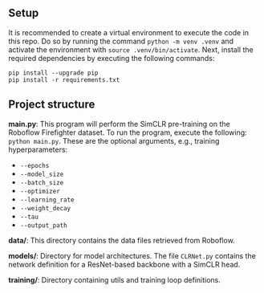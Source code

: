 ## Setup

It is recommended to create a virtual environment to execute the code in this repo. Do so by running the command `python -m venv .venv` and activate the environment with `source .venv/bin/activate`. Next, install the required dependencies by executing the following commands:

```
pip install --upgrade pip
pip install -r requirements.txt
```

## Project structure

**main.py**: This program will perform the SimCLR pre-training on the Roboflow Firefighter dataset. To run the program, execute the following: `python main.py`. These are the optional arguments, e.g., training hyperparameters:
- `--epochs`
- `--model_size`
- `--batch_size`
- `--optimizer`
- `--learning_rate`
- `--weight_decay`
- `--tau`
- `--output_path`

**data/**: This directory contains the data files retrieved from Roboflow.

**models/**: Directory for model architectures. The file `CLRNet.py` contains the network definition for a ResNet-based backbone with a SimCLR head.

**training/**: Directory containing utils and training loop definitions.